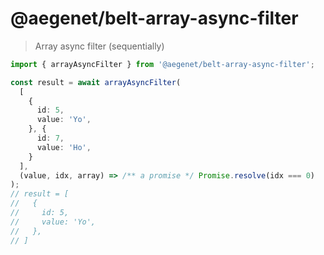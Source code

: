 # @aegenet/belt-array-async-filter

> Array async filter (sequentially)

```typescript
import { arrayAsyncFilter } from '@aegenet/belt-array-async-filter';

const result = await arrayAsyncFilter(
  [
    {
      id: 5,
      value: 'Yo',
    }, {
      id: 7,
      value: 'Ho',
    }
  ],
  (value, idx, array) => /** a promise */ Promise.resolve(idx === 0)
);
// result = [
//   {
//     id: 5,
//     value: 'Yo',
//   },
// ]
```
